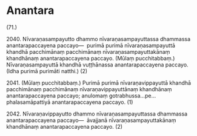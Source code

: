 # Anantara

(71.)

2040\. Nīvaraṇasampayutto dhammo nīvaraṇasampayuttassa dhammassa anantarapaccayena paccayo—  purimā purimā nīvaraṇasampayuttā khandhā pacchimānaṃ pacchimānaṃ nīvaraṇasampayuttakānaṃ khandhānaṃ anantarapaccayena paccayo. (Mūlaṃ pucchitabbaṃ.) Nīvaraṇasampayuttā khandhā vuṭṭhānassa anantarapaccayena paccayo. (Idha purimā purimāti natthi.) (2)

2041\. (Mūlaṃ pucchitabbaṃ.) Purimā purimā nīvaraṇavippayuttā khandhā pacchimānaṃ pacchimānaṃ nīvaraṇavippayuttānaṃ khandhānaṃ anantarapaccayena paccayo; anulomaṃ gotrabhussa…pe…  phalasamāpattiyā anantarapaccayena paccayo. (1)

2042\. Nīvaraṇavippayutto dhammo nīvaraṇasampayuttassa dhammassa anantarapaccayena paccayo—  āvajjanā nīvaraṇasampayuttakānaṃ khandhānaṃ anantarapaccayena paccayo. (2)
